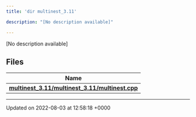 ```yaml
---
title: 'dir multinest_3.11'

description: "[No description available]"

---
```







[No description available]

## Files

| Name           |
| -------------- |
| **[multinest_3.11/multinest_3.11/multinest.cpp](/documentation/code/colliderbit/files/multinest__3_811_2multinest_8cpp/#file-multinest-3.11/multinest.cpp)**  |






-------------------------------

Updated on 2022-08-03 at 12:58:18 +0000
